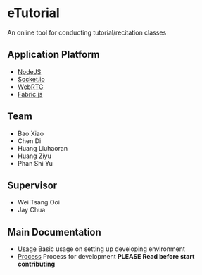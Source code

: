 # eTutorial
An online tool for conducting tutorial/recitation classes

## Application Platform
* [NodeJS](https://nodejs.org)
* [Socket.io](http://socket.io/)
* [WebRTC](http://www.webrtc.org/)
* [Fabric.js](http://fabricjs.com/)

## Team
* Bao Xiao
* Chen Di
* Huang Liuhaoran
* Huang Ziyu
* Phan Shi Yu

## Supervisor
* Wei Tsang Ooi
* Jay Chua

## Main Documentation

- [Usage](https://github.com/nus-mtp/etutorial/blob/master/Usage.md) Basic usage on setting up developing environment
- [Process](https://github.com/nus-mtp/etutorial/blob/master/Process.md) Process for development <b>PLEASE Read before start contributing</b>